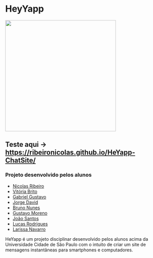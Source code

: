 # HeyYapp 
<img src="https://ribeironicolas.github.io/HeYapp-ChatSite/icon.png" width="350">

## Teste aqui -> https://ribeironicolas.github.io/HeYapp-ChatSite/
### Projeto desenvolvido pelos alunos 
- [Nicolas Ribeiro](https://github.com/ribeironicolas)
- [Vitória Brito](https://github.com/Vitoriabrt)
- [Gabriel Gustavo](https://github.com/gabrielguxtavo)
- [Jorge David](https://github.com/JorgeDC99)
- [Bruno Nunes](https://github.com/BrunoImanaka)
- [Gustavo Moreno](https://github.com/Gsmoreno)
- [João Santos](https://github.com/Devjoaofarias)
- [Lucas Rodrigues](https://github.com/lucasryg)
- [Larissa Navarro](https://github.com/Navarrocrn)

HeYapp é um projeto disciplinar desenvolvido pelos alunos acima da Universidade Cidade de São Paulo com o intuito de criar um site de mensagens instantâneas para smartphones e computadores.
